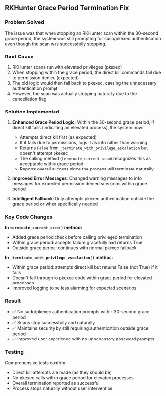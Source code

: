 ## RKHunter Grace Period Termination Fix

### Problem Solved
The issue was that when stopping an RKHunter scan within the 30-second grace period, the system was still prompting for sudo/pkexec authentication even though the scan was successfully stopping.

### Root Cause
1. RKHunter scans run with elevated privileges (pkexec)
2. When stopping within the grace period, the direct kill commands fail due to permission denied (expected)
3. The old logic would then fall back to pkexec, causing the unnecessary authentication prompt
4. However, the scan was actually stopping naturally due to the cancellation flag

### Solution Implemented
1. **Enhanced Grace Period Logic**: Within the 30-second grace period, if direct kill fails (indicating an elevated process), the system now:
   - Attempts direct kill first (as expected)
   - If it fails due to permissions, logs it as info rather than warning
   - Returns `False` from `_terminate_with_privilege_escalation` but doesn't attempt pkexec
   - The calling method (`terminate_current_scan`) recognizes this as acceptable within grace period
   - Reports overall success since the process will terminate naturally

2. **Improved Error Messages**: Changed warning messages to info messages for expected permission denied scenarios within grace period

3. **Intelligent Fallback**: Only attempts pkexec authentication outside the grace period or when specifically needed

### Key Code Changes

**In `terminate_current_scan()` method:**
- Added grace period check before calling privileged termination
- Within grace period: accepts failure gracefully and returns True
- Outside grace period: continues with normal pkexec fallback

**In `_terminate_with_privilege_escalation()` method:**
- Within grace period: attempts direct kill but returns False (not True) if it fails
- Doesn't fall through to pkexec code within grace period for elevated processes
- Improved logging to be less alarming for expected scenarios

### Result
- ✅ No sudo/pkexec authentication prompts within 30-second grace period
- ✅ Scans stop successfully and naturally
- ✅ Maintains security by still requiring authentication outside grace period
- ✅ Improved user experience with no unnecessary password prompts

### Testing
Comprehensive tests confirm:
- Direct kill attempts are made (as they should be)
- No pkexec calls within grace period for elevated processes
- Overall termination reported as successful
- Process stops naturally without user intervention
